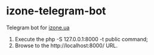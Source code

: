 # izone-telegram-bot
Telegram bot for [izone.ua](https://izone.ua)

1. Execute the php -S 127.0.0.1:8000 -t public command;
2. Browse to the http://localhost:8000/ URL.
